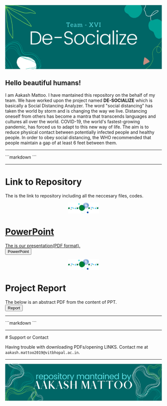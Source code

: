 <img src = "header.png" alt="WELCOME">

## **Hello beautiful humans!** <br>
I am Aakash Mattoo. I have mantained this repository on the behalf of my team. We have worked upon the project named **DE-SOCIALIZE** which is basically a Social Distancing Analyzer. The word "social distancing" has taken the world by storm and is changing the way we live. Distancing oneself from others has become a mantra that transcends languages and cultures all over the world. COVID-19, the world's fastest-growing pandemic, has forced us to adapt to this new way of life. The aim is to reduce physical contact between potentially infected people and healthy people. In order to obey social distancing, the WHO recommended that people maintain a gap of at least 6 feet between them. 
<hr>
```markdown
```
<hr>

# Link to Repository
The is the link to repository including all the neccesary files, codes.
<a href="https://github.com/aakashmattoo/DSN2099-Social-Distancing-Analyzer" target="_blank"><br>
	


<p align="center">
  <img width="100" src="dot1.png">
</p>


# PowerPoint
The is our presentation(PDF format).
<a href="Team_16 - DSN2099 - De-Socialize .pdf" target="_blank"><br>
	<button>PowerPoint</button> </a> 


<p align="center">
  <img width="100" src="dot1.png">
</p>



# Project Report
The below is an abstract PDF from the content of PPT. 
<br>
<a href="Team 16 ~Project Report~.pdf" target="_blank">
	<button>Report</button> </a> 



<hr>
```markdown
```
<hr>
# Support or Contact

Having trouble with downloading PDFs/opening LINKS. Contact me at <br> ```aakash.mattoo2019@vitbhopal.ac.in```.
	
<hr>
<img src = "footer.png" alt="WELCOME">





